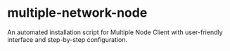 # multiple-network-node
An automated installation script for Multiple Node Client with user-friendly interface and step-by-step configuration.
